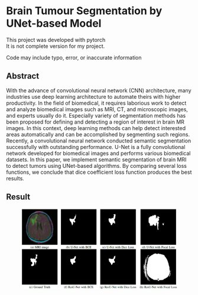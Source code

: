 # Brain Tumour Segmentation by UNet-based Model
This project was developed with pytorch  
It is not complete version for my project.

Code may include typo, error, or inaccurate information

## Abstract
With the advance of convolutional neural network (CNN) architecture, many industries use deep learning architecture to automate theirs with higher productivity. In the field of biomedical, it requires laborious work to detect and analyze biomedical images such as MRI, CT, and microscopic images, and experts usually do it. Especially variety of segmentation methods has been proposed for defining and detecting a region of interest in brain MR images. In this context, deep learning methods can help detect interested areas automatically and can be accomplished by segmenting such regions. Recently, a convolutional neural network conducted semantic segmentation successfully with outstanding performance. U-Net is a fully convolutional network developed for biomedical images and performs various biomedical datasets. In this paper, we implement semantic segmentation of brain MRI to detect tumors using UNet-based algorithms. By comparing several loss functions, we conclude that dice coefficient loss function produces the best results.

## Result
<figure>
    <img src="https://github.com/chezz323/EE8223/blob/main/fig/result.png" alt="Result">
</figure>
